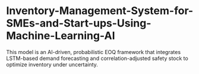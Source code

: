 # Inventory-Management-System-for-SMEs-and-Start-ups-Using-Machine-Learning-AI
This model is an AI-driven, probabilistic EOQ framework that integrates LSTM-based demand forecasting and correlation-adjusted safety stock to optimize inventory under uncertainty.
